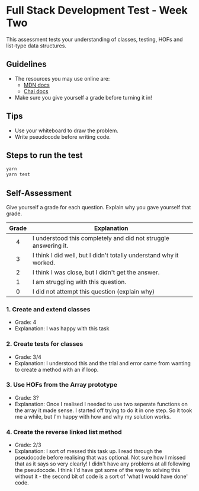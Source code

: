 # Full Stack Development Test - Week Two

This assessment tests your understanding of classes, testing, HOFs and list-type data structures.

## Guidelines

- The resources you may use online are:
  - [MDN docs](https://developer.mozilla.org/en-US/)
  - [Chai docs](https://www.chaijs.com/api/)
- Make sure you give yourself a grade before turning it in!

## Tips

- Use your whiteboard to draw the problem.
- Write pseudocode before writing code.

## Steps to run the test

```bash
yarn
yarn test
```

## Self-Assessment

Give yourself a grade for each question. Explain why you gave yourself that grade.

| Grade | Explanation                                                        |
| :---: | ------------------------------------------------------------------ |
|   4   | I understood this completely and did not struggle answering it.    |
|   3   | I think I did well, but I didn't totally understand why it worked. |
|   2   | I think I was close, but I didn't get the answer.                  |
|   1   | I am struggling with this question.                                |
|   0   | I did not attempt this question (explain why)                      |

### 1. Create and extend classes

- Grade: 4
- Explanation: I was happy with this task

### 2. Create tests for classes

- Grade: 3/4
- Explanation: I understood this and the trial and error came from wanting to create a method with an if loop.

### 3. Use HOFs from the Array prototype

- Grade: 3?
- Explanation: Once I realised I needed to use two seperate functions on the array it made sense. I started off trying to do it in one step. So it took me a while, but I'm happy with how and why my solution works.

### 4. Create the reverse linked list method

- Grade: 2/3
- Explanation: I sort of messed this task up. I read through the pseudocode before realising that was optional. Not sure how I missed that as it says so very clearly! I didn't have any problems at all following the pseudocode. I think I'd have got some of the way to solving this without it - the second bit of code is a sort of 'what I would have done' code.
